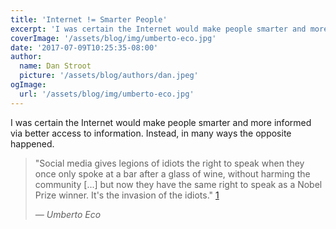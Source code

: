 ```yaml
---
title: 'Internet != Smarter People'
excerpt: 'I was certain the Internet would make people smarter and more informed via better access to information. Instead, in many ways the opposite happened.'
coverImage: '/assets/blog/img/umberto-eco.jpg'
date: '2017-07-09T10:25:35-08:00'
author:
  name: Dan Stroot
  picture: '/assets/blog/authors/dan.jpeg'
ogImage:
  url: '/assets/blog/img/umberto-eco.jpg'
---
```


I was certain the Internet would make people smarter and more informed via better access to information. Instead, in many ways the opposite happened. 

> "Social media gives legions of idiots the right to speak when they once only spoke at a bar after a glass of wine, without harming the community [...] but now they have the same right to speak as a Nobel Prize winner. It's the invasion of the idiots." [1][1]
>
><cite>&mdash; Umberto Eco</cite>

[1]: https://en.wikipedia.org/wiki/Umberto_Eco#Studies_on_media_culture  "Umberto Eco"
